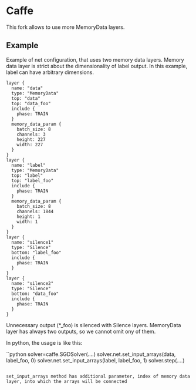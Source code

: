 # Caffe

This fork allows to use more MemoryData layers.

## Example

Example of net configuration, that uses two memory data layers. Memory data layer is strict about the dimensionality of label output. In this example, label can have arbitrary dimensions.

```
layer {
  name: "data"
  type: "MemoryData"
  top: "data"
  top: "data_foo"
  include {
    phase: TRAIN
  }
  memory_data_param {
    batch_size: 8
    channels: 3
    height: 227
    width: 227
  }
}
layer {
  name: "label"
  type: "MemoryData"
  top: "label"
  top: "label_foo"
  include {
    phase: TRAIN
  }
  memory_data_param {
    batch_size: 8
    channels: 1844
    height: 1
    width: 1
  }
}
layer {
  name: "silence1"
  type: "Silence"
  bottom: "label_foo"
  include {
    phase: TRAIN
  }
}
layer {
  name: "silence2"
  type: "Silence"
  bottom: "data_foo"
  include {
    phase: TRAIN
  }
}
```

Unnecessary output (*_foo) is silenced with Silence layers. MemoryData layer has always two outputs, so we cannot omit ony of them.

In python, the usage is like this:

``python
solver=caffe.SGDSolver(....)
solver.net.set_input_arrays(data, label_foo, 0)
solver.net.set_input_arrays(label, label_foo, 1)
solver.step(....)
```

set_input_arrays method has additional parameter, index of memory data layer, into which the arrays will be connected